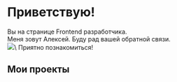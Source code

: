 Приветствую!
===

Вы на странице Frontend разработчика.\
Меня зовут Алексей. Буду рад вашей обратной связи.\
[![](https://s18955.pcdn.co/wp-content/uploads/2018/02/github.png)]([https://github.com/user/repository/subscription](https://t.me/AlexWebArt))\
Приятно познакомиться!

## Мои проекты


<!--
**AlexWEBArt/AlexWEBArt** is a ✨ _special_ ✨ repository because its `README.md` (this file) appears on your GitHub profile.

Here are some ideas to get you started:

- 🔭 I’m currently working on ...
- 🌱 I’m currently learning ...
- 👯 I’m looking to collaborate on ...
- 🤔 I’m looking for help with ...
- 💬 Ask me about ...
- 📫 How to reach me: ...
- 😄 Pronouns: ...
- ⚡ Fun fact: ...
-->
